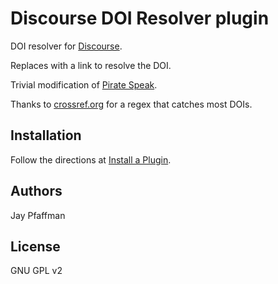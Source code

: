 # Discourse DOI Resolver plugin

DOI resolver for [Discourse](http://discourse.org).

Replaces <doi> with a link to resolve the DOI.

Trivial modification of
[Pirate Speak](https://github.com/discourse/discourse-pirate-speak). 

Thanks to [crossref.org](http://blog.crossref.org/2015/08/doi-regular-expressions.html) for a regex that catches most DOIs.

## Installation

Follow the directions at [Install a Plugin](https://meta.discourse.org/t/install-a-plugin/19157).

## Authors

Jay Pfaffman

## License

GNU GPL v2

